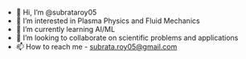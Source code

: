 - 👋 Hi, I’m @subrataroy05
- 👀 I’m interested in Plasma Physics and Fluid Mechanics
- 🌱 I’m currently learning AI/ML
- 💞️ I’m looking to collaborate on scientific problems and applications
- 📫 How to reach me - subrata.roy05@gmail.com

<!---
subrataroy05/subrataroy05 is a ✨ special ✨ repository because its `README.md` (this file) appears on your GitHub profile.
You can click the Preview link to take a look at your changes.
--->
